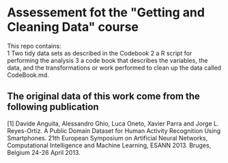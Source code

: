 # Assessement fot the "Getting and Cleaning Data" course


This repo contains:  
1 Two tidy data sets as described in the Codebook
2 a R script for performing the analysis
3 a code book that describes the variables, the data, and the transformations or work performed to clean up the data called CodeBook.md.  

## The original data of this work come from the following publication

[1] Davide Anguita, Alessandro Ghio, Luca Oneto, Xavier Parra and Jorge L. Reyes-Ortiz. A Public Domain Dataset for Human Activity Recognition Using Smartphones. 21th European Symposium on Artificial Neural Networks, Computational Intelligence and Machine Learning, ESANN 2013. Bruges, Belgium 24-26 April 2013. 